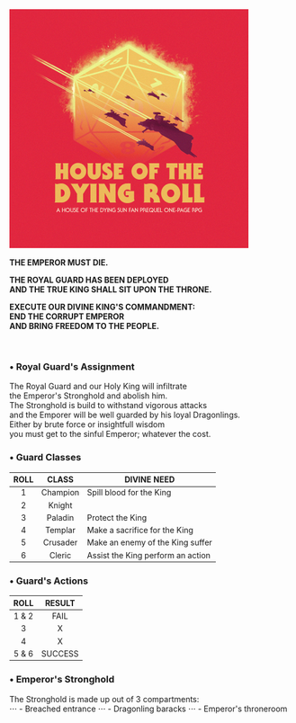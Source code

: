 <img src="https://raw.githubusercontent.com/roelosaurus/house-of-the-dying-roll/master/cover.jpg" width="425">

**THE EMPEROR MUST DIE.**  
  
**THE ROYAL GUARD HAS BEEN DEPLOYED**  
**AND THE TRUE KING SHALL SIT UPON THE THRONE.**  
  
**EXECUTE OUR DIVINE KING'S COMMANDMENT:**  
**END THE CORRUPT EMPEROR**  
**AND BRING FREEDOM TO THE PEOPLE.**  



<br/>



### • Royal Guard's Assignment

The Royal Guard and our Holy King will infiltrate  
the Emperor's Stronghold and abolish him.  
The Stronghold is build to withstand vigorous attacks  
and the Emporer will be well guarded by his loyal Dragonlings.  
Either by brute force or insightfull wisdom  
you must get to the sinful Emperor; whatever the cost.  



### • Guard Classes

ROLL |  CLASS   | DIVINE NEED
:--: | :------: | -----------
  1  | Champion | Spill blood for the King
  2  | Knight   | 
  3  | Paladin  | Protect the King
  4  | Templar  | Make a sacrifice for the King
  5  | Crusader | Make an enemy of the King suffer
  6  | Cleric   | Assist the King perform an action



### • Guard's Actions

 ROLL  | RESULT
:----: | :----:
 1 & 2 |  FAIL
   3   |  X
   4   |  X
 5 & 6 | SUCCESS



### • Emperor's Stronghold
 
The Stronghold is made up out of 3 compartments:  
⋅⋅⋅ - Breached entrance
⋅⋅⋅ - Dragonling baracks
⋅⋅⋅ - Emperor's throneroom
